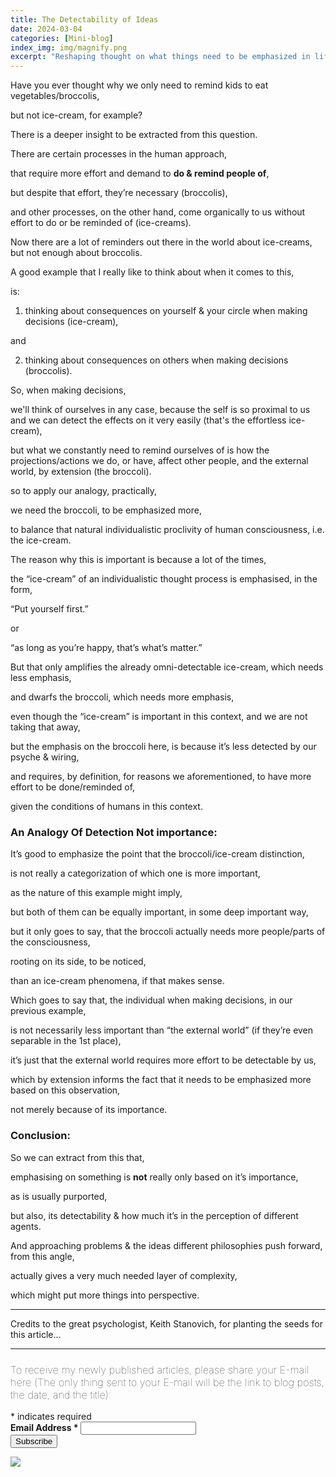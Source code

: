 ```yaml
---
title: The Detectability of Ideas
date: 2024-03-04 
categories: [Mini-blog]
index_img: img/magnify.png
excerpt: "Reshaping thought on what things need to be emphasized in life..."
---
```


Have you ever thought why we only need to remind kids to eat vegetables/broccolis, 

but not ice-cream, for example?

There is a deeper insight to be extracted from this question.

There are certain processes in the human approach, 

that require more effort and demand to <b>do & remind people of</b>, 

but despite that effort, they’re necessary (broccolis),


and other processes, on the other hand, come organically to us without effort to do or be reminded of (ice-creams).

Now there are a lot of reminders out there in the world about ice-creams, but not enough about broccolis.

A good example that I really like to think about when it comes to this,

is:

1. thinking about consequences on yourself & your circle when making decisions (ice-cream), 

and 

2. thinking about consequences on others when making decisions (broccolis).

So, when making decisions, 

we'll think of ourselves in any case, because the self is so proximal to us and we can detect the effects on it very easily (that's the effortless ice-cream),

but what we constantly need to remind ourselves of is how the projections/actions we do, or have, affect other people, and the external world, by extension (the broccoli).


so to apply our analogy, practically,

we need the broccoli, to be emphasized more, 

to balance that natural individualistic proclivity of human consciousness, i.e. the ice-cream.

The reason why this is important is because a lot of the times,

the “ice-cream” of an individualistic thought process is emphasised, in the form, 

“Put yourself first.”

or

“as long as you’re happy, that’s what’s matter.”

But that only amplifies the already omni-detectable ice-cream, which needs less emphasis,

and dwarfs the broccoli,
which needs more emphasis,

even though the “ice-cream” is important in this context, and we are not taking that away,

but the emphasis on the broccoli here, is because it’s less detected by our psyche & wiring,

and requires, by definition, for reasons we aforementioned, to have more effort to be done/reminded of,

given the conditions of humans in this context.


### An Analogy Of Detection <b>Not</b> importance:

It’s good to emphasize the point that the broccoli/ice-cream distinction, 

is not really a categorization of which one is more important, 

as the nature of this example might imply,

but both of them can be equally important, in some deep important way,

but it only goes to say, that the broccoli actually needs more people/parts of the consciousness,

rooting on its side, to be noticed,

than an ice-cream phenomena, if that makes sense.

Which goes to say that, the individual when making decisions, in our previous example,

is not necessarily less important than “the external world” (if they’re even separable in the 1st place),

it’s just that the external world requires more effort to be detectable by us,

which by extension informs the fact that it needs to be emphasized more based on this observation,

not merely because of its importance.

### Conclusion:
So we can extract from this that,

emphasising on something is <b>not</b> really only based on it’s importance, 

as is usually purported,

but also, its detectability & how much it’s in the perception of different agents.

And approaching problems & the ideas different philosophies push forward, from this angle, 

actually gives a very much needed layer of complexity, 

which might put more things into perspective.
<hr>
Credits to the great psychologist, Keith Stanovich, for planting the seeds for this article...
<br>
<hr>
<!-- Begin Mailchimp Signup Form -->
<link href="//cdn-images.mailchimp.com/embedcode/classic-10_7_dtp.css" rel="stylesheet" type="text/css">
<style type="text/css">
     #mc_embed_signup{ clear:left; font:10px;  align-items:center; }
	/* Add your own Mailchimp form style overrides in your site stylesheet or in this style block.
	   We recommend moving this block and the preceding CSS link to the HEAD of your HTML file. */
</style>
<div class="ssty">
<div id="mc_embed_signup">
  <form action="https://ideagnose.us12.list-manage.com/subscribe/post?u=463c6029de93ae83594496f4e&amp;id=c852f2020c&amp;f_id=001eb9e0f0" method="post" id="mc-embedded-subscribe-form" name="mc-embedded-subscribe-form" class="validate" target="_blank" novalidate>
    <div id="mc_embed_signup_scroll">
	<h3 style=font-weight:lighter;>To receive my newly published articles, please share your E-mail here (The only thing sent to your E-mail will be the link to blog posts, the date, and the title):</h3>
<div class="indicates-required"><span class="asterisk">*</span> indicates required</div>
<div class="mc-field-group">
	<label for="mce-EMAIL" style=font-weight:bold;>Email Address  <span class="asterisk">*</span>
</label>
	<input type="email" value="" name="EMAIL" class="required email" id="mce-EMAIL"><span id="mce-EMAIL-HELPERTEXT" class="helper_text"></span>
</div>
	<div id="mce-responses" class="clear foot">
		<div class="response" id="mce-error-response" style="display:none"></div>
		<div class="response" id="mce-success-response" style="display:none"></div>
	</div>    <!-- real people should not fill this in and expect good things - do not remove this or risk form bot signups-->
    <div style="position: absolute; left: -5000px;" aria-hidden="true"><input type="text" name="b_463c6029de93ae83594496f4e_c852f2020c" tabindex="-1" value=""></div>
        <div class="optionalParent">
            <div class="clear foot">
                <input type="submit" value="Subscribe" name="subscribe" id="mc-embedded-subscribe" class="button">
                <p class="brandingLogo"><a href="http://eepurl.com/h9K0LX" title="Mailchimp - email marketing made easy and fun"><img src="https://eep.io/mc-cdn-images/template_images/branding_logo_text_dark_dtp.svg"></a></p>
            </div>
        </div>
    </div>
</form>
</div>
</div>
<script type='text/javascript' src='//s3.amazonaws.com/downloads.mailchimp.com/js/mc-validate.js'></script><script type='text/javascript'>(function($) {window.fnames = new Array(); window.ftypes = new Array();fnames[0]='EMAIL';ftypes[0]='email';fnames[1]='FNAME';ftypes[1]='text';fnames[2]='LNAME';ftypes[2]='text';fnames[3]='ADDRESS';ftypes[3]='address';fnames[4]='PHONE';ftypes[4]='phone';fnames[5]='BIRTHDAY';ftypes[5]='birthday';}(jQuery));var $mcj = jQuery.noConflict(true);</script>
<!--End mc_embed_signup-->
